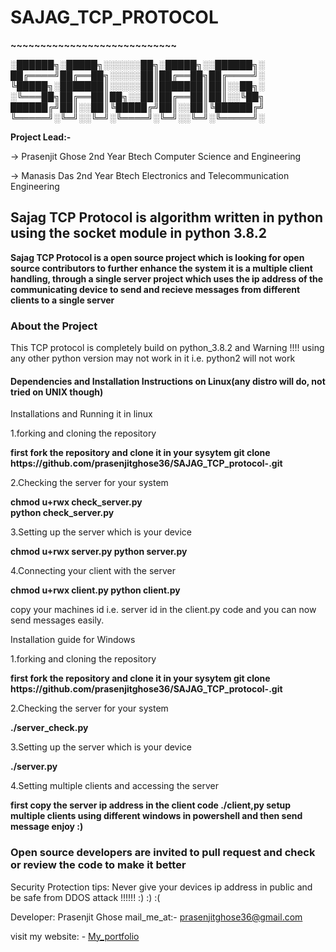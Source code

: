 <h1><strong>SAJAG_TCP_PROTOCOL</strong></h1>
<p><strong>~~~~~~~~~~~~~~~~~~~~~~~~~~~~</strong></p>





░██████╗░█████╗░░░░░░██╗░█████╗░░██████╗░
██╔════╝██╔══██╗░░░░░██║██╔══██╗██╔════╝░
╚█████╗░███████║░░░░░██║███████║██║░░██╗░
░╚═══██╗██╔══██║██╗░░██║██╔══██║██║░░╚██╗
██████╔╝██║░░██║╚█████╔╝██║░░██║╚██████╔╝
╚═════╝░╚═╝░░╚═╝░╚════╝░╚═╝░░╚═╝░╚═════╝░





<strong>Project Lead:-</strong>
 
 -> Prasenjit Ghose 2nd Year Btech Computer Science and Engineering 

 -> Manasis Das 2nd Year Btech Electronics and Telecommunication Engineering 


<h2>Sajag TCP Protocol is algorithm written in python using the socket module in python 3.8.2</h2>

<p><strong>Sajag TCP Protocol is a open source project which is looking for open source contributors to further enhance the system it is a multiple client handling, through a single server project which uses the ip address of the communicating device to send and recieve messages from different clients to a single server</strong></p>

<h3>About the Project</h3>
<p>This TCP protocol is completely build on python_3.8.2 and Warning !!!! using any other python version may not work in it i.e. python2 will not work </p>

<h4>Dependencies and Installation Instructions on Linux(any distro will do, not tried on UNIX though)</h4>



Installations and Running it in linux

1.forking and cloning the repository


<strong>
first fork the repository and clone it in your sysytem
git clone https://github.com/prasenjitghose36/SAJAG_TCP_protocol-.git
</strong>



2.Checking the server for your system


<strong>chmod u+rwx check_server.py                
python check_server.py                             
</strong>


3.Setting up the server which is your device


<strong>
chmod u+rwx server.py                          
python server.py                                 
</strong>



4.Connecting your client with the server



<strong>
chmod u+rwx client.py
python client.py
</strong>



copy your machines id i.e. server id in the client.py code
and you can now send messages easily.


Installation guide for Windows


1.forking and cloning the repository



<strong>
first fork the repository and clone it in your sysytem
git clone https://github.com/prasenjitghose36/SAJAG_TCP_protocol-.git
</strong>



2.Checking the server for your system




<strong>
./server_check.py                               
</strong>



3.Setting up the server which is your device



<strong>
./server.py                                     
</strong>



4.Setting multiple clients and accessing the server



<strong>
first copy the server ip address in the client code
./client,py
setup multiple clients using different windows in powershell and then send message enjoy :)
</strong>



<h3><strong>Open source developers are invited to pull request and check or review the code to make it better</strong></h3>

Security Protection tips:
Never give your devices ip address in public and be safe from DDOS attack !!!!!! :) :) :(

Developer: Prasenjit Ghose
mail_me_at:- prasenjitghose36@gmail.com

visit my website: - <a href=https://prasenjitghose36.github.io/V_1.0>My_portfolio</a>


































